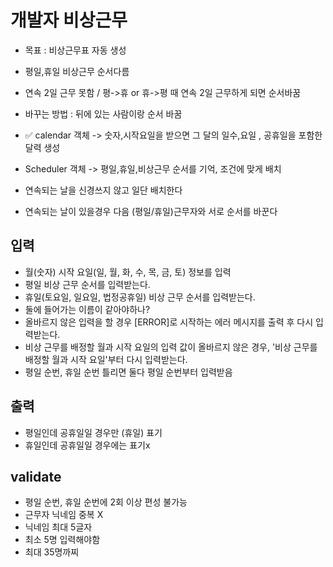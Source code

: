 # 개발자 비상근무

- 목표 : 비상근무표 자동 생성
- 평일,휴일 비상근무 순서다름
- 연속 2일 근무 못함 / 평->휴 or 휴->평 때 연속 2일 근무하게 되면 순서바꿈
- 바꾸는 방법 : 뒤에 있는 사람이랑 순서 바꿈

- ✅ calendar 객체 -> 숫자,시작요일을 받으면 그 달의 일수,요일 , 공휴일을 포함한 달력 생성

- Scheduler 객체 -> 평일,휴일,비상근무 순서를 기억, 조건에 맞게 배치
- 연속되는 날을 신경쓰지 않고 일단 배치한다
- 연속되는 날이 있을경우 다음 (평일/휴일)근무자와 서로 순서를 바꾼다

## 입력

- 월(숫자) 시작 요일(일, 월, 화, 수, 목, 금, 토) 정보를 입력
- 평일 비상 근무 순서를 입력받는다.
- 휴일(토요일, 일요일, 법정공휴일) 비상 근무 순서를 입력받는다.
- 둘에 들어가는 이름이 같아야하나?
- 올바르지 않은 입력을 할 경우 [ERROR]로 시작하는 에러 메시지를 출력 후 다시 입력받는다.
- 비상 근무를 배정할 월과 시작 요일의 입력 값이 올바르지 않은 경우, '비상 근무를 배정할 월과 시작 요일'부터 다시 입력받는다.
- 평일 순번, 휴일 순번 틀리면 둘다 평일 순번부터 입력받음

## 출력

- 평일인데 공휴일일 경우만 (휴일) 표기
- 휴일인데 공휴일일 경우에는 표기x

## validate

- 평일 순번, 휴일 순번에 2회 이상 편성 불가능
- 근무자 닉네임 중복 X
- 닉네임 최대 5글자
- 최소 5명 입력해야함
- 최대 35명까찌
